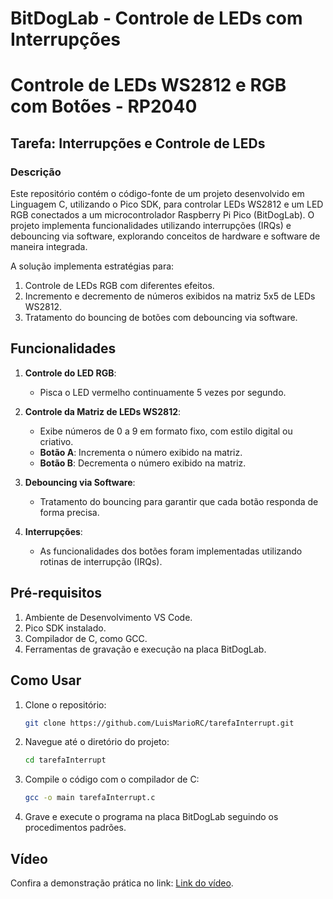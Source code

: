 # BitDogLab - Controle de LEDs com Interrupções


# Controle de LEDs WS2812 e RGB com Botões - RP2040

## Tarefa: Interrupções e Controle de LEDs

### Descrição

Este repositório contém o código-fonte de um projeto desenvolvido em Linguagem C, utilizando o Pico SDK, para controlar LEDs WS2812 e um LED RGB conectados a um microcontrolador Raspberry Pi Pico (BitDogLab). O projeto implementa funcionalidades utilizando interrupções (IRQs) e debouncing via software, explorando conceitos de hardware e software de maneira integrada.

A solução implementa estratégias para:  
1. Controle de LEDs RGB com diferentes efeitos.  
2. Incremento e decremento de números exibidos na matriz 5x5 de LEDs WS2812.  
3. Tratamento do bouncing de botões com debouncing via software.

## Funcionalidades

1. **Controle do LED RGB**:
   - Pisca o LED vermelho continuamente 5 vezes por segundo.

2. **Controle da Matriz de LEDs WS2812**:
   - Exibe números de 0 a 9 em formato fixo, com estilo digital ou criativo.  
   - **Botão A**: Incrementa o número exibido na matriz.  
   - **Botão B**: Decrementa o número exibido na matriz.  

3. **Debouncing via Software**:
   - Tratamento do bouncing para garantir que cada botão responda de forma precisa.

4. **Interrupções**:
   - As funcionalidades dos botões foram implementadas utilizando rotinas de interrupção (IRQs).

## Pré-requisitos

1. Ambiente de Desenvolvimento VS Code.  
2. Pico SDK instalado.  
3. Compilador de C, como GCC.  
4. Ferramentas de gravação e execução na placa BitDogLab.

## Como Usar

1. Clone o repositório:

    ```bash
    git clone https://github.com/LuisMarioRC/tarefaInterrupt.git
    ```

2. Navegue até o diretório do projeto:

    ```bash
    cd tarefaInterrupt
    ```

3. Compile o código com o compilador de C:

    ```bash
    gcc -o main tarefaInterrupt.c
    ```

4. Grave e execute o programa na placa BitDogLab seguindo os procedimentos padrões.

## Vídeo

Confira a demonstração prática no link: [Link do vídeo](o).
